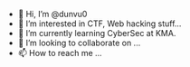 - 👋 Hi, I’m @dunvu0
- 👀 I’m interested in CTF, Web hacking stuff...
- 🌱 I’m currently learning CyberSec at KMA.
- 💞️ I’m looking to collaborate on ...
- 📫 How to reach me ...

<!---
dunvu0/dunvu0 is a ✨ special ✨ repository because its `README.md` (this file) appears on your GitHub profile.
You can click the Preview link to take a look at your changes.
--->
